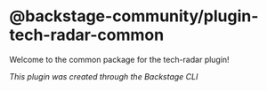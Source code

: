 # @backstage-community/plugin-tech-radar-common

Welcome to the common package for the tech-radar plugin!

_This plugin was created through the Backstage CLI_
